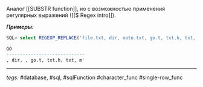 Аналог [[SUBSTR function]], но с возможностью применения регулярных выражений ([[$ Regex intro]]).

***Примеры:***
```sql
SQL> select REGEXP_REPLACE('file.txt, dir, note.txt, go.t, txt.h, txt, m''di.txt', '(\w*\.txt)') Go from dual;

GO
-----------------------------
, dir, , go.t, txt.h, txt, m'
```
---
*tegs:* #database, #sql, #sqlFunction #character_func #single-row_func 